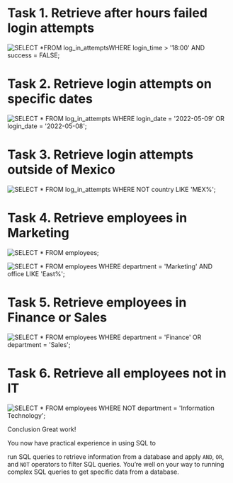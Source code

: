 # Task 1. Retrieve after hours failed login attempts

![SELECT *FROM log_in_attemptsWHERE login_time > '18:00' AND success = FALSE;](https://github.com/user-attachments/assets/b58798a1-3726-4e52-a27e-ae6f7787d8a9)


# Task 2. Retrieve login attempts on specific dates

![SELECT * FROM log_in_attempts WHERE login_date = '2022-05-09' OR login_date = '2022-05-08';](https://github.com/user-attachments/assets/4c273269-a070-46a6-8ef3-f6ab7ebd4ced)


# Task 3. Retrieve login attempts outside of Mexico

![SELECT * FROM log_in_attempts WHERE NOT country LIKE 'MEX%';](https://github.com/user-attachments/assets/e9b66452-a279-4643-ab53-52dc48bd7a0b)


# Task 4. Retrieve employees in Marketing

![SELECT * FROM employees;](https://github.com/user-attachments/assets/26c90a4a-36b1-42d6-be8c-d0972c80cd51)

![SELECT * FROM employees WHERE department = 'Marketing' AND office LIKE 'East%';](https://github.com/user-attachments/assets/8a9bcc7d-dbfc-40d1-998c-59fb70c335a6)


# Task 5. Retrieve employees in Finance or Sales

![SELECT * FROM employees WHERE department = 'Finance' OR department = 'Sales';](https://github.com/user-attachments/assets/0baf15aa-54fa-435c-aa56-2c8e3c55a136)


# Task 6. Retrieve all employees not in IT

![SELECT * FROM employees WHERE NOT department = 'Information Technology';](https://github.com/user-attachments/assets/741b9dd6-2902-4527-962f-2e8d1aad937d)


Conclusion
Great work!

You now have practical experience in using SQL to

run SQL queries to retrieve information from a database and
apply `AND`, `OR`, and `NOT` operators to filter SQL queries.
You’re well on your way to running complex SQL queries to get specific data from a database.

